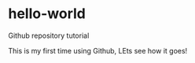# hello-world
Github repository tutorial

This is my first time using Github, LEts see how it goes!
